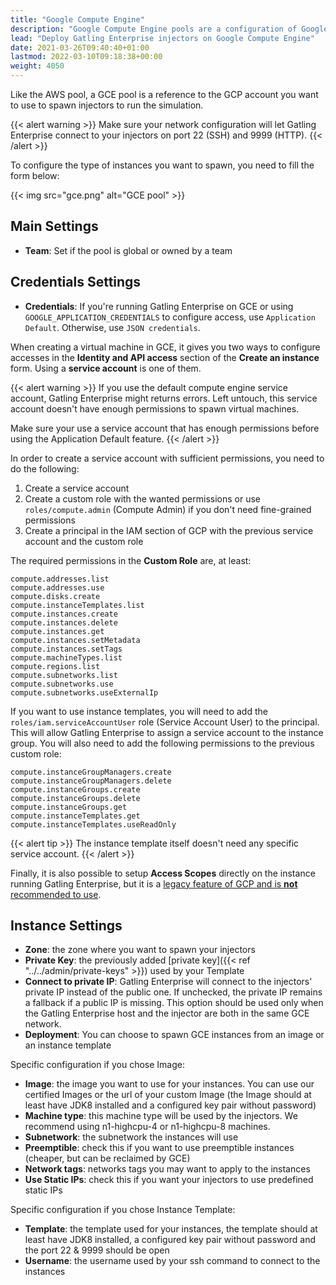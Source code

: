 ```yaml
---
title: "Google Compute Engine"
description: "Google Compute Engine pools are a configuration of Google Compute Engine injectors"
lead: "Deploy Gatling Enterprise injectors on Google Compute Engine"
date: 2021-03-26T09:40:40+01:00
lastmod: 2022-03-10T09:18:38+00:00
weight: 4050
---
```


Like the AWS pool, a GCE pool is a reference to the GCP account you want to use to spawn injectors to run the simulation.

{{< alert warning >}}
Make sure your network configuration will let Gatling Enterprise connect to your injectors on port 22 (SSH) and 9999 (HTTP).
{{< /alert >}}

To configure the type of instances you want to spawn, you need to fill the form below:

{{< img src="gce.png" alt="GCE pool" >}}

## Main Settings

- **Team**: Set if the pool is global or owned by a team

## Credentials Settings

- **Credentials**: If you're running Gatling Enterprise on GCE or using `GOOGLE_APPLICATION_CREDENTIALS` to configure access, use `Application Default`. Otherwise, use `JSON credentials`.

When creating a virtual machine in GCE, it gives you two ways to configure accesses in the **Identity and API access** section of the **Create an instance** form. Using a **service account** is one of them.

{{< alert warning >}}
If you use the default compute engine service account, Gatling Enterprise might returns errors. Left untouch, this service account doesn't have enough permissions to spawn virtual machines.

Make sure your use a service account that has enough permissions before using the Application Default feature.
{{< /alert >}}

In order to create a service account with sufficient permissions, you need to do the following:

1. Create a service account
2. Create a custom role with the wanted permissions or use `roles/compute.admin` (Compute Admin) if you don't need fine-grained permissions
3. Create a principal in the IAM section of GCP with the previous service account and the custom role

The required permissions in the **Custom Role** are, at least:

```
compute.addresses.list
compute.addresses.use
compute.disks.create
compute.instanceTemplates.list
compute.instances.create
compute.instances.delete
compute.instances.get
compute.instances.setMetadata
compute.instances.setTags
compute.machineTypes.list
compute.regions.list
compute.subnetworks.list
compute.subnetworks.use
compute.subnetworks.useExternalIp
```

If you want to use instance templates, you will need to add the `roles/iam.serviceAccountUser` role (Service Account User) to the principal. This will allow Gatling Enterprise to assign a service account to the instance group. You will also need to add the following permissions to the previous custom role:

```
compute.instanceGroupManagers.create
compute.instanceGroupManagers.delete
compute.instanceGroups.create
compute.instanceGroups.delete
compute.instanceGroups.get
compute.instanceTemplates.get
compute.instanceTemplates.useReadOnly
```

{{< alert tip >}}
The instance template itself doesn't need any specific service account.
{{< /alert >}}

Finally, it is also possible to setup **Access Scopes** directly on the instance running Gatling Enterprise, but it is a [legacy feature of GCP and is **not** recommended to use](https://cloud.google.com/iam/docs/best-practices-for-securing-service-accounts#access-scopes).

## Instance Settings

- **Zone**: the zone where you want to spawn your injectors
- **Private Key**: the previously added [private key]({{< ref "../../admin/private-keys" >}}) used by your Template
- **Connect to private IP**: Gatling Enterprise will connect to the injectors' private IP instead of the public one. If unchecked, the private IP remains a fallback if a public IP is missing. This option should be used only when the Gatling Enterprise host and the injector are both in the same GCE network.
- **Deployment**: You can choose to spawn GCE instances from an image or an instance template

Specific configuration if you chose Image:

- **Image**: the image you want to use for your instances. You can use our certified Images or the url of your custom Image (the Image should at least have JDK8 installed and a configured key pair without password)
- **Machine type**: this machine type will be used by the injectors. We recommend using n1-highcpu-4 or n1-highcpu-8 machines.
- **Subnetwork**: the subnetwork the instances will use
- **Preemptible**: check this if you want to use preemptible instances (cheaper, but can be reclaimed by GCE)
- **Network tags**: networks tags you may want to apply to the instances
- **Use Static IPs**: check this if you want your injectors to use predefined static IPs

Specific configuration if you chose Instance Template:

- **Template**: the template used for your instances, the template should at least have JDK8 installed, a configured key pair without password and the port 22 & 9999 should be open
- **Username**: the username used by your ssh command to connect to the instances
